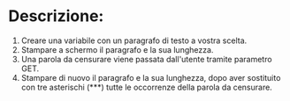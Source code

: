 # Descrizione:

1. Creare una variabile con un paragrafo di testo a vostra scelta.
2. Stampare a schermo il paragrafo e la sua lunghezza.
3. Una parola da censurare viene passata dall'utente tramite parametro GET.
4. Stampare di nuovo il paragrafo e la sua lunghezza, dopo aver sostituito con tre asterischi (***) tutte le occorrenze della parola da censurare.